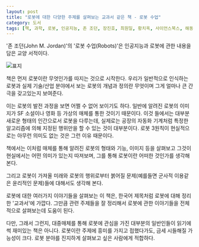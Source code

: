 ```yaml
---
layout: post
title: "로봇에 대한 다양한 주제를 살펴보는 교과서 같은 책 - 로봇 수업"
category: 도서
tags: [책, 과학, 로봇, 인공지능, 존 조던, 장진호, 최원일, 황치옥, 사이언스북스, 해동과학문화재단, 한국공학한림원, 서평]
---
```


'존 조던(John M. Jordan)'의
'로봇 수업(Robots)'은
인공지능과 로봇에 관한 내용을 담은 교양 서적이다.

![표지](https://lh3.googleusercontent.com/q4LOWvKbYL1l_Jp6ohinINM2H9rzrfYRDb_gToDoObBYkzBjIu3vO4RH53FCiwfHw5dDGSRTl4SS6A=s480)

책은 먼저 로봇이란 무엇인가를 따지는 것으로 시작한다.
우리가 일반적으로 인식하는 로봇과
실제 기술/산업 분야에서 보는 로봇의 개념과 정의란 무엇이며
그게 얼마나 큰 간극을 갖고있는지 보여준다.

이는 로봇의 발전 과정을 보면 어쩔 수 없어 보이기도 하다.
일반에 알려진 로봇의 이미지가
SF 소설이나 영화 등 가상의 매체를 통한 것이기 때문이다.
이것 들에서는 대부분 새로운 형태의 인간으로서 로봇을 다루는데,
실제로는 공장의 자동화 기계처럼 특정한 알고리즘에 의해 지정된 행위만을 할 수 있는 것이 대부분이다.
로봇 3원칙이 현실적으로는 아무런 의미도 없는 것은 그런 이유 때문이다.

책에서는 이처럼 매체를 통해 알려진 로봇의 형태와 기능, 이미지 등을 살펴보고
그것이 현실에서는 어떤 의미가 있는지 따져보며,
그를 통해 로봇이란 어떠한 것인가를 생각해본다.

그리고 로봇이 가져올 미래와
로봇의 행위로부터 붉어질 문제(예를들면 군사적 이용같은 윤리적인 문제)들에 대해서도 생각해 본다.

로봇에 대한 여러가지 이야기들을 살펴보는 이 책은,
한국어 제목처럼 로봇에 대해 정리한 '교과서'에 가깝다.
그만큼 관련 주제들을 잘 정리해서 로봇에 관한 이야기들을 전체적으로 살펴보는데 도움이 된다.

다만, 그래서 그런지,
대중매체를 통해 로봇에 관심을 가진 대부분의 일반인들이 읽기에 썩 재미있는 책은 아니다.
로봇이란 주제에 흥미를 가지고 접했다가도, 금세 시들해질 가능성이 크다.
로봇 분야를 진지하게 살펴보고 싶은 사람에게 적합하다.
